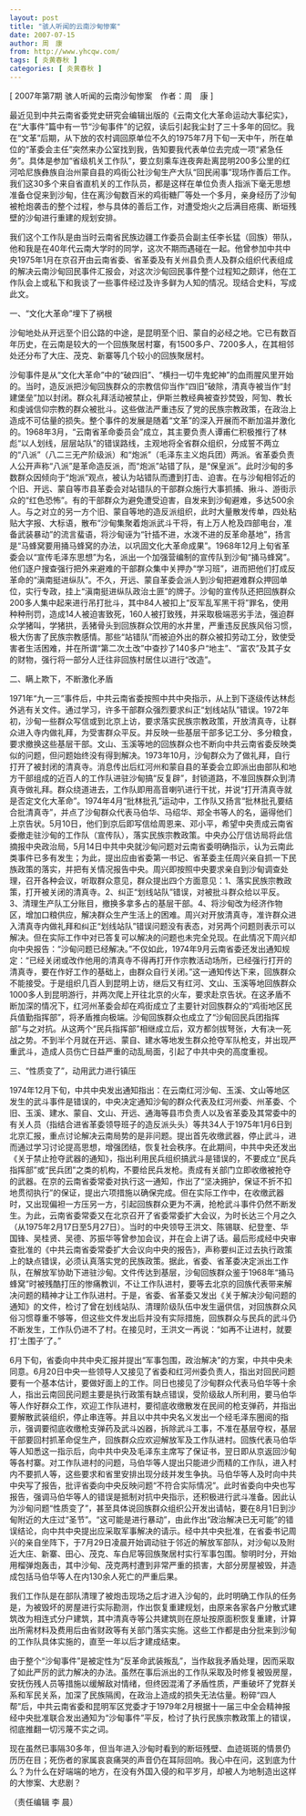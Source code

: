 ```yaml
---
layout: post
title: "骇人听闻的云南沙甸惨案"
date: 2007-07-15
author: 周　康
from: http://www.yhcqw.com/
tags: [ 炎黄春秋 ]
categories: [ 炎黄春秋 ]
---
```



[ 2007年第7期 骇人听闻的云南沙甸惨案　作者：周　康 ]


最近见到中共云南省委党史研究会编辑出版的《云南文化大革命运动大事纪实》，在“大事件”篇中有一节“沙甸事件”的记叙，读后引起我尘封了三十多年的回忆。我在“文革”后期，从下放的农村调回原单位不久的1975年7月下旬一天中午，所在单位的“革委会主任”突然来办公室找到我，告知要我代表单位去完成一项“紧急任务”。具体是参加“省级机关工作队”，要立刻乘车连夜奔赴离昆明200多公里的红河哈尼族彝族自治州蒙自县的鸡街公社沙甸生产大队“回民闹事”现场作善后工作。我们这30多个来自省直机关的工作队员，都是这样在单位负责人指派下毫无思想准备仓促来到沙甸，住在离沙甸数百米的鸡街糖厂等处一个多月，亲身经历了沙甸被枪炮袭击的整个过程，参与具体的善后工作，对遭受炮火之后满目疮痍、断垣残壁的沙甸进行重建的规划安排。


我们这个工作队是由当时云南省民族边疆工作委员会副主任李长猛（回族）带队，他和我是在40年代云南大学时的同学，这次不期而遇碰在一起。他曾参加中共中央1975年1月在京召开由云南省委、省革委及有关州县负责人及群众组织代表组成的解决云南沙甸回民事件汇报会，对这次沙甸回民事件整个过程知之颇详，他在工作队会上或私下和我谈了一些事件经过及许多鲜为人知的情况。现结合史料，写成此文。

一、“文化大革命”埋下了祸根


沙甸地处从开远至个旧公路的中途，是昆明至个旧、蒙自的必经之地。它已有数百年历史，在云南是较大的一个回族聚居村寨，有1500多户、7200多人，在其相邻处还分布了大庄、茂克、新寨等几个较小的回族聚居村。


沙甸事件是从“文化大革命”中的“破四旧”、“横扫一切牛鬼蛇神”的血雨腥风里开始的。当时，造反派把沙甸回族群众的宗教信仰当作“四旧”破除，清真寺被当作“封建堡垒”加以封闭。群众礼拜活动被禁止，伊斯兰教经典被查抄焚毁，阿訇、教长和虔诚信仰宗教的群众被批斗。这些做法严重违反了党的民族宗教政策，在政治上造成不可估量的损失。整个事件的发展是随着“文革”的深入开展而不断加温并激化的。1968年3月，“云南省革命委员会”成立，其主要负责人谭甫仁积极推行了林彪“以人划线，层层站队”的错误路线，主观地将全省群众组织，分成誓不两立的“八派”（八二三无产阶级派）和“炮派”（毛泽东主义炮兵团）两派。省革委负责人公开声称“八派”是革命造反派，而“炮派”站错了队，是“保皇派”。此时沙甸的多数群众因倾向于“炮派”观点，被认为站错队而遭到打击、迫害。在与沙甸相邻近的个旧、开远、蒙自等市县革委会对站错队的干部群众施行大事抓捕、揪斗、游街示众的“红色恐怖”。有的干部群众为避免遭受迫害，自发来到沙甸避难，多达500余人。与之对立的另一方个旧、蒙自等地的造反派组织，此时大量散发传单，四处粘贴大字报、大标语，散布“沙甸集聚着炮派武斗干将，有上万人枪及四部电台，准备武装暴动”的流言蜚语，将沙甸诬为“针插不进，水泼不进的反革命基地”，扬言是“马蜂窝要用捅马蜂窝的办法，以巩固文化大革命成果”。1968年12月上旬省革委会以“宣传毛泽东思想”为名，派出一个加强营编制的宣传队到沙甸“捅马蜂窝”。他们逐户搜查强行把外来避难的干部群众集中关押办“学习班”，进而把他们打成反革命的“滇南挺进纵队”。不久，开远、蒙自革委会派人到沙甸把避难群众押回单位，实行专政，挂上“滇南挺进纵队政治土匪”的牌子。沙甸的宣传队还把回族群众200多人集中起来进行吊打批斗，其中84人被扣上“反军乱军黑干将”罪名，使用种种刑罚，造成14人被迫害致死，160人被打致残，并采取极端恶劣手法，强迫群众学猪叫，学猪拱，丢猪骨头到回族群众饮用的水井里，严重违反民族风俗习惯，极大伤害了民族宗教感情。那些“站错队”而被迫外出的群众被扣劳动工分，致使受害者生活困难，并在所谓“第二次土改”中查抄了140多户“地主”、“富农”及其子女的财物，强行将一部分人迁往非回族村居住以进行“改造”。

二、瞒上欺下，不断激化矛盾


1971年“九一三”事件后，中共云南省委按照中共中央指示，从上到下逐级传达林彪外逃有关文件。通过学习，许多干部群众强烈要求纠正“划线站队”错误。1972年初，沙甸一些群众写信或到北京上访，要求落实民族宗教政策，开放清真寺，让群众进入寺内做礼拜，为受害群众平反。并反映一些基层干部多记工分、多分粮食，要求撤换这些基层干部。文山、玉溪等地的回族群众也不断向中共云南省委反映类似的问题，但问题始终没有得到解决。1973年10月，沙甸群众为了做礼拜，自行打开了被封闭的清真寺。消息传出后红河州和蒙自县的革委会立即派出由部队和地方干部组成的近百人的工作队进驻沙甸搞“反复辟”，封锁道路，不准回族群众到清真寺做礼拜。群众绕道进去，工作队即用高音喇叭进行干扰，并说“打开清真寺就是否定文化大革命”。1974年4月“批林批孔”运动中，工作队又扬言“批林批孔要结合批清真寺”，并点了沙甸群众代表马伯华、马绍华、郑全书等人的名，逼得他们上京告状。5月10日，他们到京后即写信给周恩来、邓小平，希望中央责成云南省委撤走驻沙甸的工作队（宣传队），落实民族宗教政策。中央办公厅信访局将此信摘报中央政治局，5月14日中共中央就沙甸问题对云南省委明确指示，认为云南此类事件已多有发生；为此，提出应由省委第一书记、省革委主任周兴亲自抓一下民族政策的落实，并把有关情况报告中央。周兴即按照中央要求亲自到沙甸调查处理，召开各种会议，听取群众意见，群众提出四个方面意见：1、落实民族宗教政策，打开被关闭的清真寺。2、纠正“划线站队”错误，对被批斗群众给以平反。3、清理生产队工分账目，撤换多拿多占的基层干部。4、将沙甸改为经济作物区，增加口粮供应，解决群众生产生活上的困难。周兴对开放清真寺，准许群众进入清真寺内做礼拜和纠正“划线站队”错误问题没有表态，对另两个问题则表示可以解决。但在实际工作中对已答复可以解决的问题也未完全兑现。在此情况下周兴却向中央报告：“沙甸问题已经解决。”不仅如此，1974年9月云南省委还发出通知规定：“已经关闭或改作他用的清真寺不得再打开作宗教活动场所，已经强行打开的清真寺，要在作好工作的基础上，由群众自行关闭。”这一通知传达下来，回族群众不能接受。于是组织几百人到昆明上访，继后又有红河、文山、玉溪等地回族群众1000多人到昆明游行，并两次爬上开往北京的火车，要求赴京告状。在这矛盾不断加深的情况下，红河州革委会却在鸡街成立了主要针对回族群众的“鸡街地区民兵值勤指挥部”，将矛盾推向极端。沙甸回族群众也成立了“沙甸回民兵团指挥部”与之对抗。从这两个“民兵指挥部”相继成立后，双方都剑拔弩张，大有决一死战之势。不到半个月就在开远、蒙自、建水等地发生群众抢夺军队枪支，并出现严重武斗，造成人员伤亡日益严重的动乱局面，引起了中共中央的高度重视。

三、“性质变了”，动用武力进行镇压


1974年12月下旬，中共中央发出通知指出：在云南红河沙甸、玉溪、文山等地区发生的武斗事件是错误的，中央决定通知沙甸的群众代表及红河州委、州革委、个旧、玉溪、建水、蒙自、文山、开远、通海等县市负责人以及省革委及其常委中的有关人员（指结合进省革委领导班子的造反派头头）等共34人于1975年1月6日到北京汇报，重点讨论解决云南局势的是非问题。提出首先收缴武器，停止武斗，进而通过学习讨论提高思想，增强团结，恢复社会秩序。在此期间，中共中央还发出《关于禁止抢夺武器的通知》，指出利用民兵组织搞武斗是错误的，不要成立“民兵指挥部”或“民兵团”之类的机构，不要给民兵发枪。责成有关部门立即收缴被抢夺的武器。在京的云南省委常委对执行这一通知，作出了“坚决拥护，保证不折不扣地贯彻执行”的保证，提出六项措施以确保完成。但在实际工作中，在收缴武器时，又出现偏袒一方压另一方，引起回族群众更为不满，抢枪武斗事件仍然不断发生。为此，云南省委常委又在北京召开了省委常委扩大会议，为时长达三个月之久（从1975年2月17日至5月27日）。当时的中央领导王洪文、陈锡联、纪登奎、华国锋、吴桂贤、吴德、苏振华等曾参加会议，并在会上讲了话。最后形成经中央审查批准的《中共云南省委常委扩大会议向中央的报告》，声称要纠正过去执行政策上的缺点错误，必须认真落实党的民族政策。据此，省委、省革委决定派出工作队，在解放军协助下进驻沙甸。文件传达到基层，沙甸回族群众鉴于1968年“捅马蜂窝”时被残酷打压的惨痛教训，不让工作队进村，要等去北京的回族代表带来解决问题的精神才让工作队进村。于是，省委、省革委又发出《关于解决沙甸问题的通知》的文件，检讨了曾在划线站队、清理阶级队伍中发生逼供信，对回族群众风俗习惯尊重不够等，但这些文件发出后并没有实际措施，回族群众与民兵的武斗仍不断发生，工作队仍进不了村。在接见时，王洪文一再说：“如再不让进村，就要打‘土围子’了。”


6月下旬，省委向中共中央汇报并提出“军事包围，政治解决”的方案，中共中央未同意。6月20日中央一些领导人又接见了省委和红河州委负责人，指出对回民问题要有一个基本估计，要做好面上的工作。同日也接见了沙甸群众代表马伯华等十余人，指出云南回民问题主要是执行政策有缺点错误，受阶级敌人所利用，要马伯华等人作好群众工作，欢迎工作队进村，要彻底收缴散发在民间的枪支弹药，并指出要解散武装组织，停止串连等。并且以中共中央名义发出一个经毛泽东圈阅的指示，强调要彻底收缴枪支弹药及武斗凶器，拆除武斗工事，不准在基层夺权，基层干部要回村抓革命促生产，回族群众应欢迎解放军及工作队进村。回族代表马伯华等人知悉这一指示后，向中共中央及毛泽东主席写了保证书，翌日即从京返回沙甸等各村寨。对工作队进村的问题，马伯华等人提出只能进少而精的工作队，进入村内不要抓人等，这些要求和省里安排出现分歧并发生争执。马伯华等人及时向中共中央写了报告，批评省委向中央反映问题“不符合实际情况”。此时省委向中央也写报告，强调马伯华等人的错误是抵制对抗中央指示，还积极进行武斗准备。因此认为沙甸问题“性质变了”，甚至具体说回族群众组织公开发出请帖，要在8月1日到沙甸附近的大庄过“圣节”。“这可能是进行暴动”，由此作出“政治解决已无可能”的错误结论，向中共中央提出应采取军事解决的请示。经中共中央批准，在省委书记周兴的亲自坐阵下，于7月29日凌晨开始调动驻于邻近的解放军部队，对沙甸以及附近大庄、新寨、田心、茂克、车白尼等回族聚居村实行军事包围。黎明时分，开始用榴弹炮轰击，其中沙甸、茂克两村遭到非常严重的损害，大部分房屋被毁，并造成包括马伯华等人在内130余人死亡的严重后果。


我们工作队是在部队清理了被炮击现场之后才进入沙甸的，此时明确工作队的任务是，为被毁坏的房屋进行实际勘测，作出恢复重建规划，由原来各家各户分散式建筑改为相连式分户建筑，其中清真寺等公共建筑则在原址按原面积恢复重建，计算出所需材料及费用后由省财政等有关部门落实实施。这些工作都是由分批来到沙甸的工作队具体实施的，直至一年以后才建成结束。


由于整个“沙甸事件”是被定性为“反革命武装叛乱”，当作敌我矛盾处理，因而采取了如此严厉的武力解决的办法。虽然在事后派出的工作队采取及时修复被毁房屋，安抚伤残人员等措施以缓解敌对情绪，但终因混淆了矛盾性质，严重破坏了党群关系和军民关系，加深了民族隔阂，在政治上造成的损失无法估量。粉碎“四人帮”后，中共云南省委和昆明军区党委才于1979年2月根据十一届三中全会精神报经中央批准联合发出通知为“沙甸事件”平反，检讨了执行民族宗教政策上的错误，彻底推翻一切污蔑不实之词。


现在虽然已事隔30多年，但当年进入沙甸时看到的断垣残壁、血迹斑斑的情景仍历历在目；死伤者的家属哀哀痛哭的声音仍在耳际回响。我心中在问，这到底为什么？为什么在好端端的地方，在没有外国入侵的和平岁月，却被人为地制造出这样的大惨案、大悲剧？

（责任编辑 李 晨）


